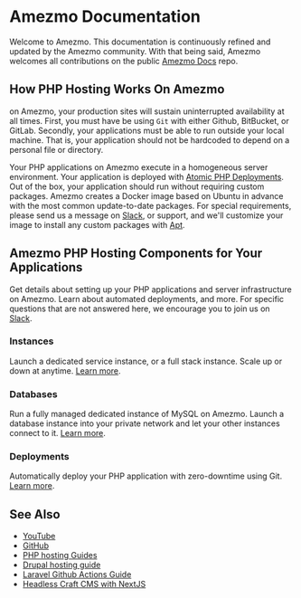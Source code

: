 # Amezmo Documentation

Welcome to Amezmo. This documentation is continuously refined and updated
by the Amezmo community. With that being said, Amezmo welcomes all
contributions on the public [Amezmo Docs](https://github.com/amezmo/docs) repo.

## How PHP Hosting Works On Amezmo

on Amezmo, your production sites will sustain uninterrupted availability
at all times. First, you must have be using `Git` with either Github, BitBucket,
or GitLab. Secondly, your applications must be able to run outside your local
machine. That is, your application should not be hardcoded to depend on
a personal file or directory.

Your PHP applications on Amezmo execute in a homogeneous server environment.
Your application is deployed with [Atomic PHP Deployments](/docs/deployments).
Out of the box, your application should run without requiring custom packages.
Amezmo creates a Docker image based on Ubuntu in advance with the
most common update-to-date packages. For special requirements, please send us a
message on [Slack](https://wwww.amezmo.com/goslack), or support,
and we'll customize your image to install any custom packages with
[Apt](https://manpages.ubuntu.com/manpages/xenial/man8/apt-get.8.html).

## Amezmo PHP Hosting Components for Your Applications

Get details about setting up your PHP applications and server infrastructure on Amezmo. Learn about
automated deployments, and more. For specific questions that are not answered here, we encourage you to join us on [Slack](/goslack).

### Instances

Launch a dedicated service instance, or a full stack instance. Scale up or down at anytime.
[Learn more](/docs/instances).

### Databases

Run a fully managed dedicated instance of MySQL on Amezmo. Launch a database instance
into your private network and let your other instances connect to it.
[Learn more](/docs/databases).

### Deployments

Automatically deploy your PHP application with zero-downtime using Git.
[Learn more](/docs/deployments).

## See Also

- [YouTube](https://www.youtube.com/@amezmo6464)
- [GitHub](https://www.github.com/amezmo)
- [PHP hosting Guides](https://www.amezmo.com/guides)
- [Drupal hosting guide](https://www.amezmo.com/guides/deploy-a-drupal-site-on-amezmo)
- [Laravel Github Actions Guide](https://www.amezmo.com/laravel-hosting-guides/deploying-laravel-with-github-actions)
- [Headless Craft CMS with NextJS](https://www.amezmo.com/craft-cms-hosting-guides/how-to-set-up-a-headless-craft-cms-with-nextjs)